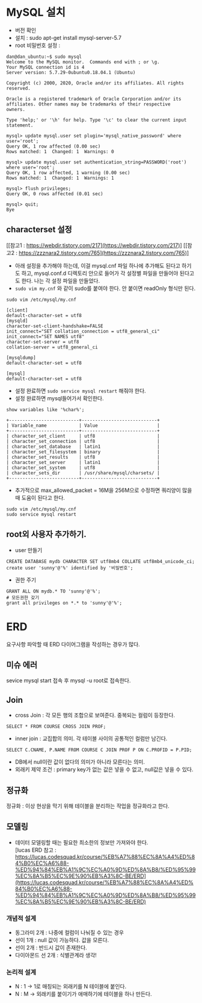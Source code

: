 # MySQL 설치 
- 버전 확인 
- 설치 : sudo apt-get install mysql-server-5.7
- root 비밀번호 설정 : 
```mysql 
dan@dan_ubuntu:~$ sudo mysql
Welcome to the MySQL monitor.  Commands end with ; or \g.
Your MySQL connection id is 4
Server version: 5.7.29-0ubuntu0.18.04.1 (Ubuntu)

Copyright (c) 2000, 2020, Oracle and/or its affiliates. All rights reserved.

Oracle is a registered trademark of Oracle Corporation and/or its
affiliates. Other names may be trademarks of their respective
owners.

Type 'help;' or '\h' for help. Type '\c' to clear the current input statement.

mysql> update mysql.user set plugin='mysql_native_password' where user='root';
Query OK, 1 row affected (0.00 sec)
Rows matched: 1  Changed: 1  Warnings: 0

mysql> update mysql.user set authentication_string=PASSWORD('root') where user='root';
Query OK, 1 row affected, 1 warning (0.00 sec)
Rows matched: 1  Changed: 1  Warnings: 1

mysql> flush privileges;
Query OK, 0 rows affected (0.01 sec)

mysql> quit;
Bye
```
## characterset 설정 
[[참고1 : https://webdir.tistory.com/217](https://webdir.tistory.com/217)]
[[참고2 : https://zzznara2.tistory.com/765](https://zzznara2.tistory.com/765)]

- 아래 설정을 추가해야 하는데, 이걸 mysql.cnf 파일 하나에 추가해도 된다고 하기도 하고, mysql.conf.d 디렉토리 안으로 들어가 각 설정별 파일을 만들어야 된다고도 한다. 나는 각 설정 파일을 만들었다. 
- `sudo vim my.cnf` 와 같이 sudo를 붙여야 한다. 안 붙이면 readOnly 형식만 된다. 

```shell script
sudo vim /etc/mysql/my.cnf
```

```mysql
[client] 
default-character-set = utf8 
[mysqld] 
character-set-client-handshake=FALSE 
init_connect="SET collation_connection = utf8_general_ci" 
init_connect="SET NAMES utf8" 
character-set-server = utf8 
collation-server = utf8_general_ci 

[mysqldump] 
default-character-set = utf8 

[mysql] 
default-character-set = utf8  
```

- 설정 완료하면 `sudo service mysql restart` 해줘야 한다. 
- 설정 완료하면 mysql들어가서 확인한다. 

```mysql
show variables like '%char%';

+--------------------------+----------------------------+
| Variable_name            | Value                      |
+--------------------------+----------------------------+
| character_set_client     | utf8                       |
| character_set_connection | utf8                       |
| character_set_database   | latin1                     |
| character_set_filesystem | binary                     |
| character_set_results    | utf8                       |
| character_set_server     | latin1                     |
| character_set_system     | utf8                       |
| character_sets_dir       | /usr/share/mysql/charsets/ |
+--------------------------+----------------------------+
```

- 추가적으로 max_allowed_packet = 16M을 256M으로 수정하면 쿼리양이 많을 때 도움이 된다고 한다. 

```shell script
sudo vim /etc/mysql/my.cnf
sudo service mysql restart
```

## root외 사용자 추가하기. 
- user 만들기 

```mysql
CREATE DATABASE mydb CHARACTER SET utf8mb4 COLLATE utf8mb4_unicode_ci;
create user 'sunny'@'%' identified by '비밀번호';

```

- 권한 주기 

```mysql
GRANT ALL ON mydb.* TO 'sunny'@'%';
# 모든권한 갖기 
grant all privileges on *.* to 'sunny'@'%';
```

# ERD
요구사항 파악할 때 ERD 다이어그램을 작성하는 경우가 많다. 

## 미슈 에러
sevice mysql start 접속 후 mysql -u root로 접속한다. 

## Join 
- cross Join : 각 모든 행의 조합으로 보여준다. 중복되는 컬럼이 등장한다. 

```mysql
SELECT * FROM COURSE CROSS JOIN PROF;
```

- inner join : 교집합의 의미. 각 테이블 사이의 공통적인 컬럼만 남긴다. 

```mysql
SELECT C.CNAME, P.NAME FROM COURSE C JOIN PROF P ON C.PROFID = P.PID;
```

- DB에서 null이란 값이 없다의 의미가 아니라 모른다는 의미.
- 외래키 제약 조건 : primary key가 없는 값은 넣을 수 없고, null값은 넣을 수 있다. 

## 정규화 
정규화 : 이상 현상을 막기 위해 테이블을 분리하는 작업을 정규화라고 한다. 

## 모델링 
- 데이터 모델링할 때는 필요한 최소한의 정보만 가져와야 한다. <br>
[lucas ERD 참고 : https://lucas.codesquad.kr/course/%EB%A7%88%EC%8A%A4%ED%84%B0%EC%A6%88-%ED%94%84%EB%A1%9C%EC%A0%9D%ED%8A%B8/%ED%95%99%EC%8A%B5%EC%9E%90%EB%A3%8C-BE/ERD](https://lucas.codesquad.kr/course/%EB%A7%88%EC%8A%A4%ED%84%B0%EC%A6%88-%ED%94%84%EB%A1%9C%EC%A0%9D%ED%8A%B8/%ED%95%99%EC%8A%B5%EC%9E%90%EB%A3%8C-BE/ERD)
### 개념적 설계
- 동그라미 2개 : 나중에 컬럼이 나눠질 수 있는 경우 
- 선이 1개 : null 값이 가능하다. 값을 모른다.  
- 선이 2개 : 반드시 값이 존재한다. 
- 다이아몬드 선 2개 : 식별관계라 생각! 

### 논리적 설계 
- N : 1 -> 1로 매칭되는 외래키를 N 테이블에 붙인다. 
- N : M -> 외래키를 붙이기가 애매하기에 테이블을 하나 만든다.  
